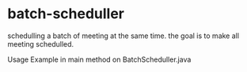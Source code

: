 # batch-scheduller
schedulling a batch of meeting at the same time. the goal is to make all meeting schedulled.

Usage Example in main method on BatchScheduller.java